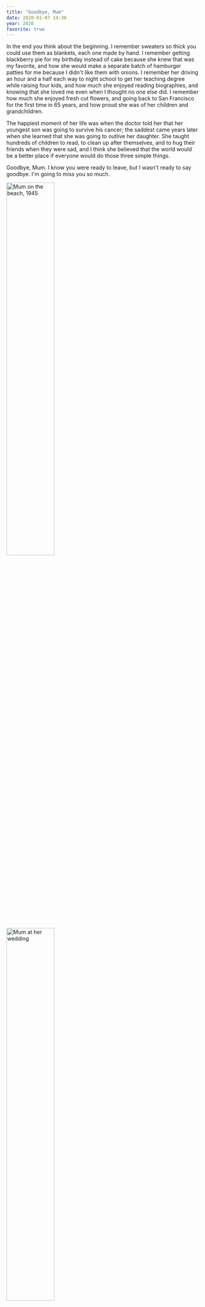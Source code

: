 ```yaml
---
title: "Goodbye, Mum"
date: 2020-01-07 14:30
year: 2020
favorite: true
---
```


In the end you think about the beginning.
I remember sweaters so thick you could use them as blankets,
each one made by hand.
I remember getting blackberry pie for my birthday instead of cake
because she knew that was my favorite,
and how she would make a separate batch of hamburger patties for me
because I didn't like them with onions.
I remember her driving an hour and a half each way to night school
to get her teaching degree
while raising four kids,
and how much she enjoyed reading biographies,
and knowing that she loved me even when I thought no one else did.
I remember how much she enjoyed fresh cut flowers,
and going back to San Francisco for the first time in 65 years,
and how proud she was of her children and grandchildren.

The happiest moment of her life was when the doctor told her that
her youngest son was going to survive his cancer;
the saddest came years later
when she learned that she was going to outlive her daughter.
She taught hundreds of children to read,
to clean up after themselves,
and to hug their friends when they were sad,
and I think she believed that the world would be a better place
if everyone would do those three simple things.

Goodbye, Mum.
I know you were ready to leave,
but I wasn't ready to say goodbye.
I'm going to miss you so much.

<img src="{{ '/files/2020/01/mum-on-the-beach.jpg' | relative_url }}" alt="Mum on the beach, 1945" width="50%" class="centered">

<img src="{{ '/files/2020/01/mum-wedding.jpg' | relative_url }}" alt="Mum at her wedding" width="50%" class="centered">

<img src="{{ '/files/2020/01/mum-graduation.jpg' | relative_url }}" alt="Mum at her graduation" width="50%" class="centered">

<img src="{{ '/files/2020/01/grandma.jpg' | relative_url }}" alt="Grandma 2014" width="50%" class="centered">

Doris Wilson <br>
July 22, 1927 - January 7, 2020
